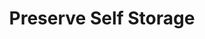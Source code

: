 ---
title: "Preserve Self Storage"
url: /pooler/preserve-self-storage-quacco-road/
shop: storage rental
---